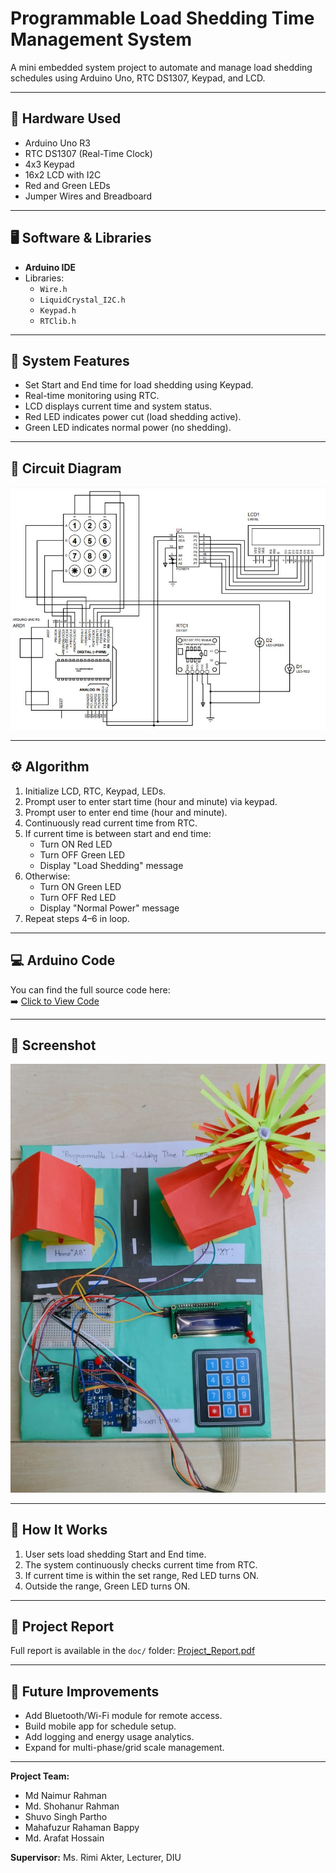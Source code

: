 # Programmable Load Shedding Time Management System

A mini embedded system project to automate and manage load shedding schedules using Arduino Uno, RTC DS1307, Keypad, and LCD.

---

## 🔧 Hardware Used

- Arduino Uno R3
- RTC DS1307 (Real-Time Clock)
- 4x3 Keypad
- 16x2 LCD with I2C
- Red and Green LEDs
- Jumper Wires and Breadboard

---

## 🖥️ Software & Libraries

- **Arduino IDE**
- Libraries:
  - `Wire.h`
  - `LiquidCrystal_I2C.h`
  - `Keypad.h`
  - `RTClib.h`

---

## 📌 System Features

- Set Start and End time for load shedding using Keypad.
- Real-time monitoring using RTC.
- LCD displays current time and system status.
- Red LED indicates power cut (load shedding active).
- Green LED indicates normal power (no shedding).

---

## 🔌 Circuit Diagram

![Circuit Diagram](images/circuit.png)

---

## ⚙️ Algorithm

1. Initialize LCD, RTC, Keypad, LEDs.
2. Prompt user to enter start time (hour and minute) via keypad.
3. Prompt user to enter end time (hour and minute).
4. Continuously read current time from RTC.
5. If current time is between start and end time:
   - Turn ON Red LED
   - Turn OFF Green LED
   - Display "Load Shedding" message
6. Otherwise:
   - Turn ON Green LED
   - Turn OFF Red LED
   - Display "Normal Power" message
7. Repeat steps 4–6 in loop.

---
## 💻 Arduino Code

You can find the full source code here:  
➡️ [Click to View Code](Arduino_Code/load_shedding.ino)

---

## 📸 Screenshot

![System Screenshot](images/screenshot.jpg)

---

## 🧪 How It Works

1. User sets load shedding Start and End time.
2. The system continuously checks current time from RTC.
3. If current time is within the set range, Red LED turns ON.
4. Outside the range, Green LED turns ON.

---

## 📄 Project Report

Full report is available in the `doc/` folder: [Project_Report.pdf](doc/Project_Report.pdf)

---

## 🚀 Future Improvements

- Add Bluetooth/Wi-Fi module for remote access.
- Build mobile app for schedule setup.
- Add logging and energy usage analytics.
- Expand for multi-phase/grid scale management.

---

**Project Team:**
- Md Naimur Rahman  
- Md. Shohanur Rahman  
- Shuvo Singh Partho  
- Mahafuzur Rahaman Bappy  
- Md. Arafat Hossain  

**Supervisor:** Ms. Rimi Akter, Lecturer, DIU
